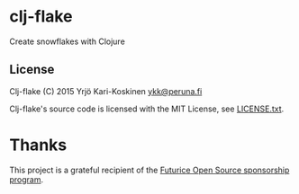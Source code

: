 # clj-flake

Create snowflakes with Clojure

## License

Clj-flake (C) 2015 Yrjö Kari-Koskinen ykk@peruna.fi

Clj-flake's source code is licensed with the MIT License, see [LICENSE.txt](https://github.com/ykarikos/clj-flake/blob/master/LICENSE.txt).

# Thanks

This project is a grateful recipient of the [Futurice Open Source sponsorship program](http://futurice.com/blog/sponsoring-free-time-open-source-activities?utm_source=github&utm_medium=spice).
